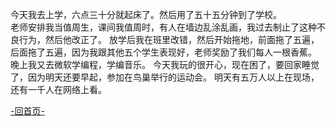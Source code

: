 今天我去上学，六点三十分就起床了。然后用了五十五分钟到了学校。</br>
老师安排我当值周生，课间我值周时，有人在墙边乱涂乱画，我过去制止了这种不良行为，然后他改正了。
放学后我在班里改错，然后开始拖地，前面拖了五遍，后面拖了五遍，因为我跟其他五个学生表现好，老师奖励了我们每人一根香蕉。
晚上我又去微软学编程，学编音乐。
今天我玩的很开心，现在困了，要回家睡觉了，因为明天还要早起，参加在鸟巢举行的运动会。
明天有五万人以上在现场，还有一千人在网络上看。

[-回首页-](./README.md)
